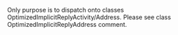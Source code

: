 Only purpose is to dispatch onto classes OptimizedImplicitReplyActivity/Address.
Please see class OptimizedImplicitReplyAddress comment.